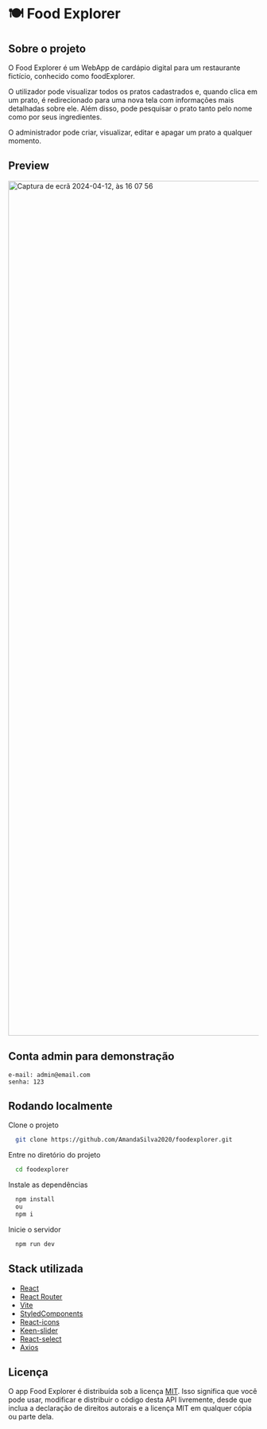 # 🍽️ Food Explorer

## Sobre o projeto

O Food Explorer é um WebApp de cardápio digital para um restaurante fictício, conhecido como foodExplorer. 

O utilizador pode visualizar todos os pratos cadastrados e, quando clica em um prato, é redirecionado para uma nova tela com informações mais detalhadas sobre ele. Além disso, pode pesquisar o prato tanto pelo nome como por seus ingredientes.

O administrador pode criar, visualizar, editar e apagar um prato a qualquer momento. 

## Preview
<img width="1718" alt="Captura de ecrã 2024-04-12, às 16 07 56" src="https://github.com/AmandaSilva2020/foodexplorer/assets/71529907/92f55422-160f-4502-af0d-3842d2d0e19d">

## Conta admin para demonstração
```
e-mail: admin@email.com
senha: 123
```

## Rodando localmente

Clone o projeto

```bash
  git clone https://github.com/AmandaSilva2020/foodexplorer.git
```

Entre no diretório do projeto

```bash
  cd foodexplorer
```

Instale as dependências

```bash
  npm install
  ou
  npm i
```

Inicie o servidor

```bash
  npm run dev
```

## Stack utilizada

- [React](https://react.dev/)
- [React Router](https://github.com/remix-run/react-router)
- [Vite](https://vitejs.dev/)
- [StyledComponents](https://styled-components.com/)
- [React-icons](https://react-icons.github.io/react-icons/)
- [Keen-slider](https://keen-slider.io/docs)
- [React-select](https://react-select.com/styles)
- [Axios](https://axios-http.com/docs/intro)

## Licença

O app Food Explorer é distribuída sob a licença [MIT](https://choosealicense.com/licenses/mit/). Isso significa que você pode usar, modificar e distribuir o código desta API livremente, desde que inclua a declaração de direitos autorais e a licença MIT em qualquer cópia ou parte dela.
